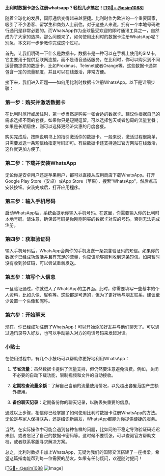 **比利时数据卡怎么注册whatsapp？轻松几步搞定！[[TG💪+ @esim1088](https://t.me/s/esim1088)]**

随着全球化的发展，国际通信变得越来越便捷。比利时作为欧洲的一个重要国家，吸引了不少游客、留学生和商务人士前往。对于这些人来说，拥有一个本地号码进行通讯是非常必要的。而WhatsApp作为全球最受欢迎的即时通讯工具之一，自然成为了大家的选择。那么问题来了，如何使用比利时的数据卡注册WhatsApp呢？别急，本文将一步步教你完成这个过程。

首先，让我们明确一下什么是数据卡。数据卡是一种可以在手机上使用的SIM卡，它主要用于提供互联网连接，而不是语音通话服务。在比利时，你可以购买到不同运营商提供的数据卡，比如Proximus、Telenet或者Orange等。这些数据卡通常包含一定的流量额度，并且可以在线激活，非常方便。

接下来，我们进入正题——如何用比利时数据卡注册WhatsApp。以下是详细步骤：

### 第一步：购买并激活数据卡

在比利时旅行或居住时，第一步当然是购买一张合适的数据卡。建议你根据自己的需求选择不同的套餐。如果你只是短期逗留，可以选择包天或者包周的流量套餐；如果是长期居住，则可以选择更经济实惠的月度套餐。

购买完成后，按照说明书上的指引激活你的数据卡。一般来说，激活过程很简单，只需要发送一条短信给指定号码即可。有些数据卡还支持通过官方网站在线激活，这样就更加方便了。

### 第二步：下载并安装WhatsApp

无论你是安卓用户还是苹果用户，都可以直接从应用商店下载WhatsApp。打开Google Play Store（安卓）或App Store（苹果），搜索“WhatsApp”，然后点击安装按钮。安装完成后，打开应用程序。

### 第三步：输入手机号码

启动WhatsApp后，系统会提示你输入手机号码。在这里，你需要输入你的比利时本地号码。请注意，确保该号码是你刚刚购买的数据卡对应的号码，否则无法完成注册。

### 第四步：获取验证码

输入手机号码后，WhatsApp会向你的手机发送一条包含验证码的短信。如果你的数据卡已经成功激活并且有充足的流量，你应该能够顺利收到这条短信。如果暂时没有收到验证码，可以尝试重新发送。

### 第五步：填写个人信息

一旦验证通过，你就进入了WhatsApp的主界面。此时，你需要填写一些基本的个人资料，比如头像、昵称等。这些都是可选的，但为了更好地与朋友联系，建议至少设置一个头像和昵称。

### 第六步：开始聊天

现在，你已经成功注册了WhatsApp！可以开始添加好友并与他们聊天了。可以通过通讯录导入好友，也可以手动输入对方的电话号码来发起对话。

### 小贴士

在使用过程中，有几个小技巧可以帮助你更好地利用WhatsApp：

1. **节省流量**：虽然数据卡提供了流量支持，但仍然要注意避免浪费。例如，关闭不必要的自动下载功能，限制视频和文件的自动接收。
   
2. **定期检查流量余额**：了解自己当前的流量使用情况，以免超出套餐范围产生额外费用。

3. **备份聊天记录**：定期备份你的聊天记录，以防丢失重要的信息。

通过以上步骤，相信你已经掌握了如何使用比利时数据卡注册WhatsApp的方法。无论是与家人保持联系，还是结识新朋友，WhatsApp都能为你提供便捷的服务。

当然，在实际操作中可能会遇到各种各样的问题，比如网络不稳定导致验证码迟迟未到，或者忘记了自己的数据卡密码等。这时候不要慌张，可以查阅官方帮助文档，或者联系客服寻求解决方案。

总之，比利时数据卡加上WhatsApp，无疑为我们的国际交流搭建了一座桥梁。希望这篇指南能帮到每一位需要的朋友。如果有任何疑问，欢迎随时提问！

[[TG💪+ @esim1088](https://t.me/s/esim1088) ![Image](https://i.postimg.cc/4NQfJmqS/Snipaste-2025-05-13-00-14-12.png)]